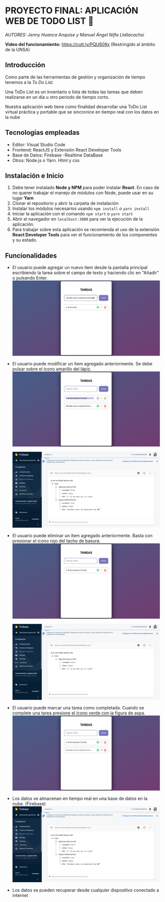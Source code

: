 # PROYECTO FINAL: APLICACIÓN WEB DE TODO LIST :memo:
_AUTORES: Jenny Huanca Anquise y Manuel Ángel Nifla Llallacachsi_

**Video del funcionamiento:** https://cutt.ly/PQU609x  (Restringido al ámbito de la UNSA)

## Introducción
Como parte de las herramientas de gestión y organización de tiempo tenemos a la _To Do List_. 

Una ToDo List es un inventario o lista de todas las tareas que deben realizarse en un día u otro periodo de tiempo corto. 

Nuestra aplicación web tiene como finalidad desarrollar una ToDo List virtual práctica y portable que se sincronice en tiempo real con los datos en la nube

## Tecnologías empleadas
- Editor: Visual Studio Code
- Frontend: ReactJS y Extensión React Developer Tools 
- Base de Datos: Firebase -Realtime DataBase
- Otros: Node.js o Yarn. Html y css 

## Instalación e Inicio
1. Debe tener instalado **Node y NPM** para poder instalar **React**.  En caso de no querer trabajar el manejo de módulos con Node, puede usar en su lugar **Yarn**
2. Clonar el repositorio y abrir la carpeta de instalación
3. Instalar los módulos necesarios usando `npm install` o `yarn install`
3. Iniciar la aplicación con el comando `npm start` o `yarn start`
4. Abrir el navegador en `localhost:3000` para ver la ejecución de la aplicación.
5. Para trabajar sobre esta aplicación se recomienda el uso de la extensión **React Developer Tools** para ver el funcionamiento de los componentes y su estado.

## Funcionalidades
- El usuario puede agregar un nuevo ítem desde la pantalla principal escribiendo la tarea sobre el campo de texto y haciendo clic en "Añadir" o pulsando Enter.
  <img src="media/inicio.png" />


- El usuario puede modificar un ítem agregado anteriormente. Se debe pulsar sobre el ícono amarillo del lápiz.
  <img src="media/editar.png"/>
  
  <img src="media/fire_add.png"/>
  

- El usuario puede eliminar un ítem agregado anteriormente. Basta con presionar el ícono rojo del tacho de basura.
  <img src="media/delete.png"/>

  <img src="media/fire_remove.png"/>
  
- El usuario puede marcar una tarea como completada. Cuando se complete una tarea presione el ícono verde con la figura de aspa.
  <img src="media/complete.png"/>
  
- Los datos se almacenan en tiempo real en una base de datos en la nube. (Firebase)
  <img src="media/fire_add.png"/>

- Los datos se pueden recuperar desde cualquier dispositivo conectado a internet
